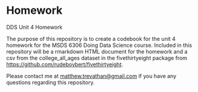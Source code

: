# Homework
DDS Unit 4 Homework

The purpose of this repository is to create a codebook for the unit 4 homework for the MSDS 6306 Doing Data Science course. Included in this repository will be a rmarkdown HTML document for the homework and a csv from the college_all_ages dataset in the fivethirtyeight package from https://github.com/rudeboybert/fivethirtyeight.

Please contact me at matthew.trevathan@gmail.com if you have any questions regarding this repository.
